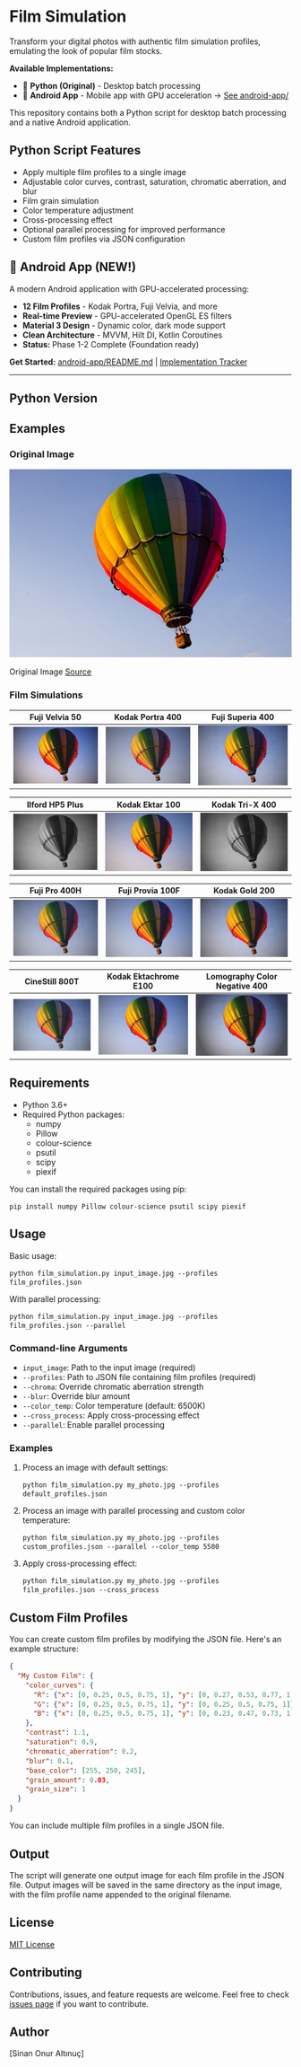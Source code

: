 # Film Simulation

Transform your digital photos with authentic film simulation profiles, emulating the look of popular film stocks.

**Available Implementations:**
- 🐍 **Python (Original)** - Desktop batch processing
- 📱 **Android App** - Mobile app with GPU acceleration → [See android-app/](android-app/)

This repository contains both a Python script for desktop batch processing and a native Android application.

## Python Script Features

- Apply multiple film profiles to a single image
- Adjustable color curves, contrast, saturation, chromatic aberration, and blur
- Film grain simulation
- Color temperature adjustment
- Cross-processing effect
- Optional parallel processing for improved performance
- Custom film profiles via JSON configuration

## 📱 Android App (NEW!)

A modern Android application with GPU-accelerated processing:

- **12 Film Profiles** - Kodak Portra, Fuji Velvia, and more
- **Real-time Preview** - GPU-accelerated OpenGL ES filters
- **Material 3 Design** - Dynamic color, dark mode support
- **Clean Architecture** - MVVM, Hilt DI, Kotlin Coroutines
- **Status:** Phase 1-2 Complete (Foundation ready)

**Get Started:** [android-app/README.md](android-app/README.md) | [Implementation Tracker](IMPLEMENTATION_TRACKER.md)

---

## Python Version

## Examples

### Original Image

![Original](examples/picture.jpg)

Original Image [Source](https://www.peakpx.com/593470/rainbow-color-hot-air-balloon)

### Film Simulations

| Fuji Velvia 50                  | Kodak Portra 400                  | Fuji Superia 400                    |
|-------------------------------------|-----------------------------------|-------------------------------------|
| ![Fuji Velvia 50](examples/picture_Fuji_Velvia_50.jpg)    | ![Kodak Portra 400](examples/picture_Kodak_Portra_400.jpg) | ![Fuji Superia 400](examples/picture_Fuji_Superia_400.jpg) |

| Ilford HP5 Plus                 | Kodak Ektar 100                   | Kodak Tri-X 400                       |
|-------------------------------------|-----------------------------------|-------------------------------------|
| ![Ilford HP5 Plus](examples/picture_Ilford_HP5_Plus.jpg) | ![Kodak Ektar 100](examples/picture_Kodak_Ektar_100.jpg) | ![Kodak Tri-X 400](examples/picture_Kodak_Tri-X_400.jpg) |

| Fuji Pro 400H                  | Fuji Provia 100F                  | Kodak Gold 200                    |
|-------------------------------------|-----------------------------------|-------------------------------------|
| ![Fuji Pro 400H](examples/picture_Fuji_Pro_400H.jpg)    | ![Fuji Provia 100F](examples/picture_Fuji_Provia_100F.jpg) | ![Kodak Gold 200](examples/picture_Kodak_Gold_200.jpg) |

| CineStill 800T                 | Kodak Ektachrome E100                   | Lomography Color Negative 400                       |
|-------------------------------------|-----------------------------------|-------------------------------------|
| ![CineStill 800T](examples/picture_CineStill_800T.jpg) | ![Kodak Ektachrome E100](examples/picture_Kodak_Ektachrome_E100.jpg) | ![Lomography Color Negative 400](examples/picture_Lomography_Color_Negative_400.jpg) |

## Requirements

- Python 3.6+
- Required Python packages:
  - numpy
  - Pillow
  - colour-science
  - psutil
  - scipy
  - piexif

You can install the required packages using pip:

```
pip install numpy Pillow colour-science psutil scipy piexif
```

## Usage

Basic usage:

```
python film_simulation.py input_image.jpg --profiles film_profiles.json
```

With parallel processing:

```
python film_simulation.py input_image.jpg --profiles film_profiles.json --parallel
```

### Command-line Arguments

- `input_image`: Path to the input image (required)
- `--profiles`: Path to JSON file containing film profiles (required)
- `--chroma`: Override chromatic aberration strength
- `--blur`: Override blur amount
- `--color_temp`: Color temperature (default: 6500K)
- `--cross_process`: Apply cross-processing effect
- `--parallel`: Enable parallel processing

### Examples

1. Process an image with default settings:
   ```
   python film_simulation.py my_photo.jpg --profiles default_profiles.json
   ```

2. Process an image with parallel processing and custom color temperature:
   ```
   python film_simulation.py my_photo.jpg --profiles custom_profiles.json --parallel --color_temp 5500
   ```

3. Apply cross-processing effect:
   ```
   python film_simulation.py my_photo.jpg --profiles film_profiles.json --cross_process
   ```

## Custom Film Profiles

You can create custom film profiles by modifying the JSON file. Here's an example structure:

```json
{
  "My Custom Film": {
    "color_curves": {
      "R": {"x": [0, 0.25, 0.5, 0.75, 1], "y": [0, 0.27, 0.53, 0.77, 1]},
      "G": {"x": [0, 0.25, 0.5, 0.75, 1], "y": [0, 0.25, 0.5, 0.75, 1]},
      "B": {"x": [0, 0.25, 0.5, 0.75, 1], "y": [0, 0.23, 0.47, 0.73, 1]}
    },
    "contrast": 1.1,
    "saturation": 0.9,
    "chromatic_aberration": 0.2,
    "blur": 0.1,
    "base_color": [255, 250, 245],
    "grain_amount": 0.03,
    "grain_size": 1
  }
}
```

You can include multiple film profiles in a single JSON file.

## Output

The script will generate one output image for each film profile in the JSON file. Output images will be saved in the same directory as the input image, with the film profile name appended to the original filename.

## License

[MIT License](https://opensource.org/licenses/MIT)

## Contributing

Contributions, issues, and feature requests are welcome. Feel free to check [issues page](https://github.com/yourusername/film-simulation/issues) if you want to contribute.

## Author

[Sinan Onur Altınuç]


